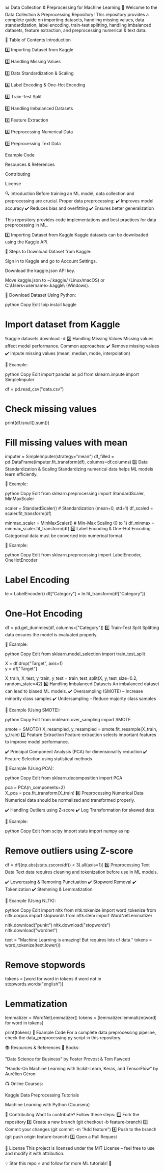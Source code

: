 📊 Data Collection & Preprocessing for Machine Learning
🚀 Welcome to the Data Collection & Preprocessing Repository!
This repository provides a complete guide on importing datasets, handling missing values, data standardization, label encoding, train-test splitting, handling imbalanced datasets, feature extraction, and preprocessing numerical & text data.

📌 Table of Contents
Introduction

1️⃣ Importing Dataset from Kaggle

2️⃣ Handling Missing Values

3️⃣ Data Standardization & Scaling

4️⃣ Label Encoding & One-Hot Encoding

5️⃣ Train-Test Split

6️⃣ Handling Imbalanced Datasets

7️⃣ Feature Extraction

8️⃣ Preprocessing Numerical Data

9️⃣ Preprocessing Text Data

Example Code

Resources & References

Contributing

License

🔍 Introduction
Before training an ML model, data collection and preprocessing are crucial. Proper data preprocessing:
✔️ Improves model accuracy
✔️ Reduces bias and overfitting
✔️ Ensures better generalization

This repository provides code implementations and best practices for data preprocessing in ML.

1️⃣ Importing Dataset from Kaggle
Kaggle datasets can be downloaded using the Kaggle API.

🔹 Steps to Download Dataset from Kaggle:

Sign in to Kaggle and go to Account Settings.

Download the kaggle.json API key.

Move kaggle.json to ~/.kaggle/ (Linux/macOS) or C:\Users\<username>\.kaggle\ (Windows).

🔹 Download Dataset Using Python:

python
Copy
Edit
!pip install kaggle

# Import dataset from Kaggle
!kaggle datasets download -d <dataset-name>
2️⃣ Handling Missing Values
Missing values affect model performance. Common approaches:
✔️ Remove missing values
✔️ Impute missing values (mean, median, mode, interpolation)

🔹 Example:

python
Copy
Edit
import pandas as pd
from sklearn.impute import SimpleImputer

df = pd.read_csv("data.csv")

# Check missing values
print(df.isnull().sum())

# Fill missing values with mean
imputer = SimpleImputer(strategy="mean")
df_filled = pd.DataFrame(imputer.fit_transform(df), columns=df.columns)
3️⃣ Data Standardization & Scaling
Standardizing numerical data helps ML models learn efficiently.

🔹 Example:

python
Copy
Edit
from sklearn.preprocessing import StandardScaler, MinMaxScaler

scaler = StandardScaler()  # Standardization (mean=0, std=1)
df_scaled = scaler.fit_transform(df)

minmax_scaler = MinMaxScaler()  # Min-Max Scaling (0 to 1)
df_minmax = minmax_scaler.fit_transform(df)
4️⃣ Label Encoding & One-Hot Encoding
Categorical data must be converted into numerical format.

🔹 Example:

python
Copy
Edit
from sklearn.preprocessing import LabelEncoder, OneHotEncoder

# Label Encoding
le = LabelEncoder()
df["Category"] = le.fit_transform(df["Category"])

# One-Hot Encoding
df = pd.get_dummies(df, columns=["Category"])
5️⃣ Train-Test Split
Splitting data ensures the model is evaluated properly.

🔹 Example:

python
Copy
Edit
from sklearn.model_selection import train_test_split

X = df.drop("Target", axis=1)  
y = df["Target"]  

X_train, X_test, y_train, y_test = train_test_split(X, y, test_size=0.2, random_state=42)
6️⃣ Handling Imbalanced Datasets
An imbalanced dataset can lead to biased ML models.
✔️ Oversampling (SMOTE) – Increase minority class samples
✔️ Undersampling – Reduce majority class samples

🔹 Example (Using SMOTE):

python
Copy
Edit
from imblearn.over_sampling import SMOTE

smote = SMOTE()
X_resampled, y_resampled = smote.fit_resample(X_train, y_train)
7️⃣ Feature Extraction
Feature extraction selects important features to improve model performance.

✔️ Principal Component Analysis (PCA) for dimensionality reduction
✔️ Feature Selection using statistical methods

🔹 Example (Using PCA):

python
Copy
Edit
from sklearn.decomposition import PCA

pca = PCA(n_components=2)  
X_pca = pca.fit_transform(X_train)
8️⃣ Preprocessing Numerical Data
Numerical data should be normalized and transformed properly.

✔️ Handling Outliers using Z-score
✔️ Log Transformation for skewed data

🔹 Example:

python
Copy
Edit
from scipy import stats
import numpy as np

# Remove outliers using Z-score
df = df[(np.abs(stats.zscore(df)) < 3).all(axis=1)]
9️⃣ Preprocessing Text Data
Text data requires cleaning and tokenization before use in ML models.

✔️ Lowercasing & Removing Punctuation
✔️ Stopword Removal
✔️ Tokenization
✔️ Stemming & Lemmatization

🔹 Example (Using NLTK):

python
Copy
Edit
import nltk
from nltk.tokenize import word_tokenize
from nltk.corpus import stopwords
from nltk.stem import WordNetLemmatizer

nltk.download("punkt")
nltk.download("stopwords")
nltk.download("wordnet")

text = "Machine Learning is amazing! But requires lots of data."
tokens = word_tokenize(text.lower())

# Remove stopwords
tokens = [word for word in tokens if word not in stopwords.words("english")]

# Lemmatization
lemmatizer = WordNetLemmatizer()
tokens = [lemmatizer.lemmatize(word) for word in tokens]

print(tokens)
🚀 Example Code
For a complete data preprocessing pipeline, check the data_preprocessing.py script in this repository.

📚 Resources & References
📖 Books:

"Data Science for Business" by Foster Provost & Tom Fawcett

"Hands-On Machine Learning with Scikit-Learn, Keras, and TensorFlow" by Aurélien Géron

📺 Online Courses:

Kaggle Data Preprocessing Tutorials

Machine Learning with Python (Coursera)

🤝 Contributing
Want to contribute? Follow these steps:
1️⃣ Fork the repository
2️⃣ Create a new branch (git checkout -b feature-branch)
3️⃣ Commit your changes (git commit -m "Add feature")
4️⃣ Push to the branch (git push origin feature-branch)
5️⃣ Open a Pull Request

📜 License
This project is licensed under the MIT License – feel free to use and modify it with attribution.

💡 Star this repo ⭐ and follow for more ML tutorials! 🚀
